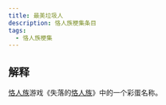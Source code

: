 ```yaml
---
title: 最美垃圾人
description: 恪人族梗集条目
tags:
  - 恪人族梗集
---
```


## 解释

[恪人族](../恪人族)游戏《失落的[恪人族](../恪人族)》中的一个彩蛋名称。
